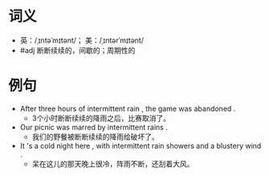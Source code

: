 # 词义
- 英：/ˌɪntəˈmɪtənt/； 美：/ˌɪntərˈmɪtənt/
- #adj 断断续续的，间歇的；周期性的
# 例句
- After three hours of intermittent rain , the game was abandoned .
	- 3个小时断断续续的降雨之后，比赛取消了。
- Our picnic was marred by intermittent rains .
	- 我们的野餐被断断续续的降雨给破坏了。
- It 's a cold night here , with intermittent rain showers and a blustery wind .
	- 呆在这儿的那天晚上很冷，阵雨不断，还刮着大风。
